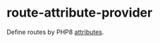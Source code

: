 # route-attribute-provider
Define routes by PHP8 [attributes]((https://stitcher.io/blog/attributes-in-php-8)).

